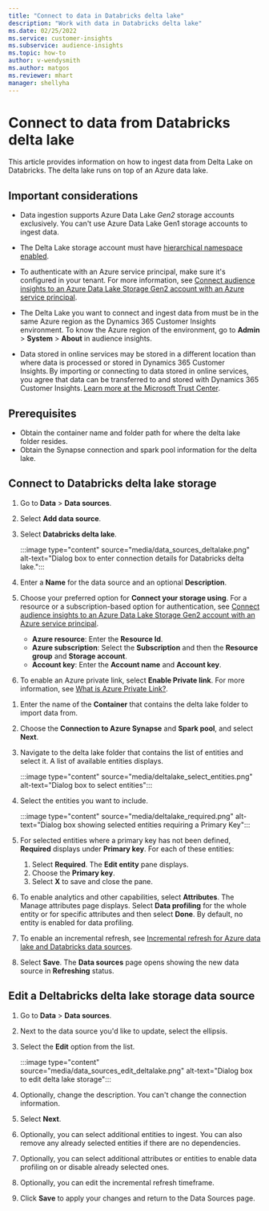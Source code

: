 ```yaml
---
title: "Connect to data in Databricks delta lake"
description: "Work with data in Databricks delta lake"
ms.date: 02/25/2022
ms.service: customer-insights
ms.subservice: audience-insights
ms.topic: how-to
author: v-wendysmith
ms.author: matgos
ms.reviewer: mhart
manager: shellyha
---
```


# Connect to data from Databricks delta lake

This article provides information on how to ingest data from Delta Lake on Databricks. The delta lake runs on top of an Azure data lake.

## Important considerations

- Data ingestion supports Azure Data Lake *Gen2* storage accounts exclusively. You can't use Azure Data Lake Gen1 storage accounts to ingest data.

- The Delta Lake storage account must have [hierarchical namespace enabled](/azure/storage/blobs/data-lake-storage-namespace).

- To authenticate with an Azure service principal, make sure it's configured in your tenant. For more information, see [Connect audience insights to an Azure Data Lake Storage Gen2 account with an Azure service principal](connect-service-principal.md).

- The Delta Lake you want to connect and ingest data from must be in the same Azure region as the Dynamics 365 Customer Insights environment. To know the Azure region of the environment, go to **Admin** > **System** > **About** in audience insights.

- Data stored in online services may be stored in a different location than where data is processed or stored in Dynamics 365 Customer Insights. By importing or connecting to data stored in online services, you agree that data can be transferred to and stored with Dynamics 365 Customer Insights. [Learn more at the Microsoft Trust Center](https://www.microsoft.com/trust-center).

## Prerequisites
- Obtain the container name and folder path for where the delta lake folder resides.
- Obtain the Synapse connection and spark pool information for the delta lake.

## Connect to Databricks delta lake storage

1. Go to **Data** > **Data sources**.

1. Select **Add data source**.

1. Select **Databricks delta lake**.

   :::image type="content" source="media/data_sources_deltalake.png" alt-text="Dialog box to enter connection details for Databricks delta lake.":::

1. Enter a **Name** for the data source and an optional **Description**.

1. Choose your preferred option for **Connect your storage using**. For a resource or a subscription-based option for authentication, see [Connect audience insights to an Azure Data Lake Storage Gen2 account with an Azure service principal](connect-service-principal.md).

   - **Azure resource**: Enter the **Resource Id**.
   - **Azure subscription**: Select the **Subscription** and then the **Resource group** and **Storage account**.
   - **Account key**: Enter the **Account name** and **Account key**.

1. To enable an Azure private link, select **Enable Private link**. For more information, see  [What is Azure Private Link?](/azure/private-link/private-link-overview).

<!--- Need more information --->

1. Enter the name of the **Container** that contains the delta lake folder to import data from.

1. Choose the **Connection to Azure Synapse** and **Spark pool**, and select **Next**.

1. Navigate to the delta lake folder that contains the list of entities and select it. A list of available entities displays.  

   :::image type="content" source="media/deltalake_select_entities.png" alt-text="Dialog box to select entities":::
  
1. Select the entities you want to include.

   :::image type="content" source="media/deltalake_required.png" alt-text="Dialog box showing selected entities requiring a Primary Key":::

1. For selected entities where a primary key has not been defined, **Required** displays under **Primary key**. For each of these entities:
   1. Select **Required**. The **Edit entity** pane displays.
   1. Choose the **Primary key**.
   1. Select **X** to save and close the pane.

1. To enable analytics and other capabilities, select **Attributes**. The Manage attributes page displays. Select **Data profiling** for the whole entity or for specific attributes and then select **Done**. By default, no entity is enabled for data profiling.

1. To enable an incremental refresh, see [Incremental refresh for Azure data lake and Databricks data sources](data-sources-incremental-refresh.md).

1. Select **Save**. The **Data sources** page opens showing the new data source in **Refreshing** status.

## Edit a Deltabricks delta lake storage data source

1. Go to **Data** > **Data sources**.

1. Next to the data source you'd like to update, select the ellipsis.

1. Select the **Edit** option from the list.

   :::image type="content" source="media/data_sources_edit_deltalake.png" alt-text="Dialog box to edit delta lake storage":::

1. Optionally, change the description. You can't change the connection information.

1. Select **Next**.

1. Optionally, you can select additional entities to ingest. You can also remove any already selected entities if there are no dependencies.

1. Optionally, you can select additional attributes or entities to enable data profiling on or disable already selected ones.

1. Optionally, you can edit the incremental refresh timeframe.

1. Click **Save** to apply your changes and return to the Data Sources page.
